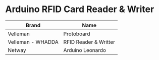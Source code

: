 # Arduino RFID Card Reader & Writer
| Brand             | Name                        |
|-------------------|-----------------------------|
| Velleman          | Protoboard                  |
| Velleman - WHADDA | RFID Reader & Writter       |
| Netway            | Arduino Leonardo            |
